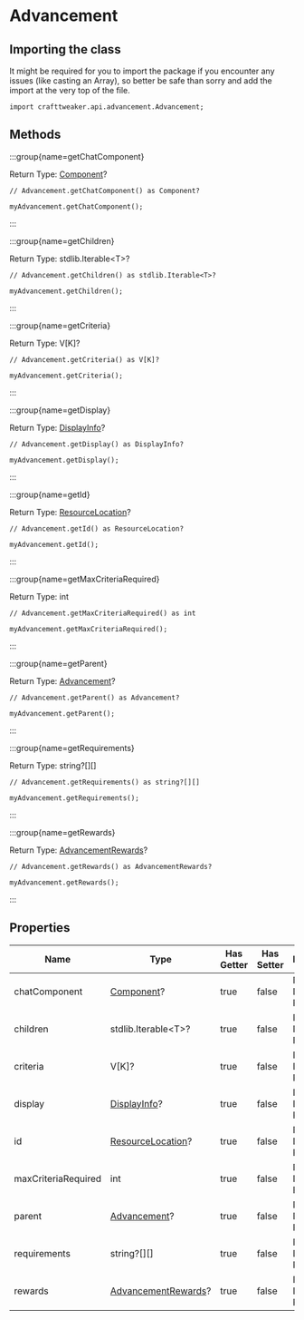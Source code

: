# Advancement

## Importing the class

It might be required for you to import the package if you encounter any issues (like casting an Array), so better be safe than sorry and add the import at the very top of the file.
```zenscript
import crafttweaker.api.advancement.Advancement;
```


## Methods

:::group{name=getChatComponent}

Return Type: [Component](/vanilla/api/text/Component)?

```zenscript
// Advancement.getChatComponent() as Component?

myAdvancement.getChatComponent();
```

:::

:::group{name=getChildren}

Return Type: stdlib.Iterable&lt;T&gt;?

```zenscript
// Advancement.getChildren() as stdlib.Iterable<T>?

myAdvancement.getChildren();
```

:::

:::group{name=getCriteria}

Return Type: V[K]?

```zenscript
// Advancement.getCriteria() as V[K]?

myAdvancement.getCriteria();
```

:::

:::group{name=getDisplay}

Return Type: [DisplayInfo](/vanilla/api/advancement/DisplayInfo)?

```zenscript
// Advancement.getDisplay() as DisplayInfo?

myAdvancement.getDisplay();
```

:::

:::group{name=getId}

Return Type: [ResourceLocation](/vanilla/api/resource/ResourceLocation)?

```zenscript
// Advancement.getId() as ResourceLocation?

myAdvancement.getId();
```

:::

:::group{name=getMaxCriteriaRequired}

Return Type: int

```zenscript
// Advancement.getMaxCriteriaRequired() as int

myAdvancement.getMaxCriteriaRequired();
```

:::

:::group{name=getParent}

Return Type: [Advancement](/vanilla/api/advancement/Advancement)?

```zenscript
// Advancement.getParent() as Advancement?

myAdvancement.getParent();
```

:::

:::group{name=getRequirements}

Return Type: string?[][]

```zenscript
// Advancement.getRequirements() as string?[][]

myAdvancement.getRequirements();
```

:::

:::group{name=getRewards}

Return Type: [AdvancementRewards](/vanilla/api/advancement/AdvancementRewards)?

```zenscript
// Advancement.getRewards() as AdvancementRewards?

myAdvancement.getRewards();
```

:::


## Properties

| Name | Type | Has Getter | Has Setter | Description |
|------|------|------------|------------|-------------|
| chatComponent | [Component](/vanilla/api/text/Component)? | true | false | No Description Provided |
| children | stdlib.Iterable&lt;T&gt;? | true | false | No Description Provided |
| criteria | V[K]? | true | false | No Description Provided |
| display | [DisplayInfo](/vanilla/api/advancement/DisplayInfo)? | true | false | No Description Provided |
| id | [ResourceLocation](/vanilla/api/resource/ResourceLocation)? | true | false | No Description Provided |
| maxCriteriaRequired | int | true | false | No Description Provided |
| parent | [Advancement](/vanilla/api/advancement/Advancement)? | true | false | No Description Provided |
| requirements | string?[][] | true | false | No Description Provided |
| rewards | [AdvancementRewards](/vanilla/api/advancement/AdvancementRewards)? | true | false | No Description Provided |

